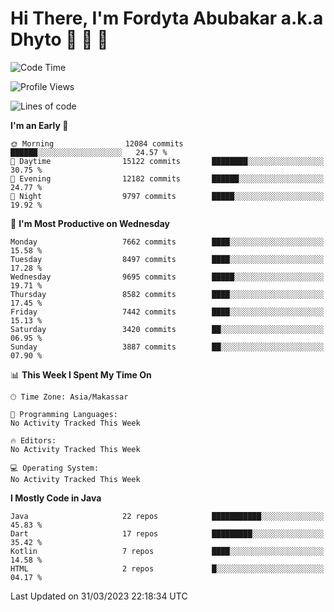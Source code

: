 # Hi There, I'm Fordyta Abubakar a.k.a Dhyto 👋 👋 👋 

<!--
**DhytoDev/dhytodev** is a ✨ _special_ ✨ repository because its `README.md` (this file) appears on your GitHub profile.

Here are some ideas to get you started:

- 🔭 I’m currently working on ...
- 🌱 I’m currently learning ...
- 👯 I’m looking to collaborate on ...
- 🤔 I’m looking for help with ...
- 💬 Ask me about ...
- 📫 How to reach me: ...
- 😄 Pronouns: ...
- ⚡ Fun fact: ...
-->

<!--START_SECTION:waka-->
![Code Time](http://img.shields.io/badge/Code%20Time-1%2C905%20hrs%2034%20mins-blue)

![Profile Views](http://img.shields.io/badge/Profile%20Views-1-blue)

![Lines of code](https://img.shields.io/badge/From%20Hello%20World%20I%27ve%20Written-6.2%20million%20lines%20of%20code-blue)

**I'm an Early 🐤** 

```text
🌞 Morning                12084 commits       ██████░░░░░░░░░░░░░░░░░░░   24.57 % 
🌆 Daytime                15122 commits       ████████░░░░░░░░░░░░░░░░░   30.75 % 
🌃 Evening                12182 commits       ██████░░░░░░░░░░░░░░░░░░░   24.77 % 
🌙 Night                  9797 commits        █████░░░░░░░░░░░░░░░░░░░░   19.92 % 
```
📅 **I'm Most Productive on Wednesday** 

```text
Monday                   7662 commits        ████░░░░░░░░░░░░░░░░░░░░░   15.58 % 
Tuesday                  8497 commits        ████░░░░░░░░░░░░░░░░░░░░░   17.28 % 
Wednesday                9695 commits        █████░░░░░░░░░░░░░░░░░░░░   19.71 % 
Thursday                 8582 commits        ████░░░░░░░░░░░░░░░░░░░░░   17.45 % 
Friday                   7442 commits        ████░░░░░░░░░░░░░░░░░░░░░   15.13 % 
Saturday                 3420 commits        ██░░░░░░░░░░░░░░░░░░░░░░░   06.95 % 
Sunday                   3887 commits        ██░░░░░░░░░░░░░░░░░░░░░░░   07.90 % 
```


📊 **This Week I Spent My Time On** 

```text
🕑︎ Time Zone: Asia/Makassar

💬 Programming Languages: 
No Activity Tracked This Week

🔥 Editors: 
No Activity Tracked This Week

💻 Operating System: 
No Activity Tracked This Week
```

**I Mostly Code in Java** 

```text
Java                     22 repos            ███████████░░░░░░░░░░░░░░   45.83 % 
Dart                     17 repos            █████████░░░░░░░░░░░░░░░░   35.42 % 
Kotlin                   7 repos             ████░░░░░░░░░░░░░░░░░░░░░   14.58 % 
HTML                     2 repos             █░░░░░░░░░░░░░░░░░░░░░░░░   04.17 % 
```




 Last Updated on 31/03/2023 22:18:34 UTC
<!--END_SECTION:waka-->
